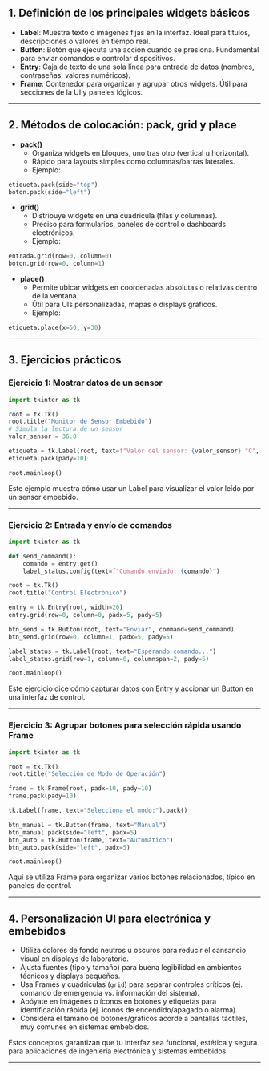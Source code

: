 ## 1. Definición de los principales widgets básicos

- **Label**: Muestra texto o imágenes fijas en la interfaz. Ideal para títulos, descripciones o valores en tiempo real.
- **Button**: Botón que ejecuta una acción cuando se presiona. Fundamental para enviar comandos o controlar dispositivos.
- **Entry**: Caja de texto de una sola línea para entrada de datos (nombres, contraseñas, valores numéricos).
- **Frame**: Contenedor para organizar y agrupar otros widgets. Útil para secciones de la UI y paneles lógicos.

***

## 2. Métodos de colocación: pack, grid y place

- **pack()**
    - Organiza widgets en bloques, uno tras otro (vertical u horizontal).
    - Rápido para layouts simples como columnas/barras laterales.
    - Ejemplo:

```python
etiqueta.pack(side="top")
boton.pack(side="left")
```

- **grid()**
    - Distribuye widgets en una cuadrícula (filas y columnas).
    - Preciso para formularios, paneles de control o dashboards electrónicos.
    - Ejemplo:

```python
entrada.grid(row=0, column=0)
boton.grid(row=0, column=1)
```

- **place()**
    - Permite ubicar widgets en coordenadas absolutas o relativas dentro de la ventana.
    - Útil para UIs personalizadas, mapas o displays gráficos.
    - Ejemplo:

```python
etiqueta.place(x=50, y=30)
```


***

## 3. Ejercicios prácticos

### Ejercicio 1: Mostrar datos de un sensor

```python
import tkinter as tk

root = tk.Tk()
root.title("Monitor de Sensor Embebido")
# Simula la lectura de un sensor
valor_sensor = 36.8

etiqueta = tk.Label(root, text=f"Valor del sensor: {valor_sensor} °C", font=("Arial", 14))
etiqueta.pack(pady=10)

root.mainloop()
```

Este ejemplo muestra cómo usar un Label para visualizar el valor leído por un sensor embebido.

***

### Ejercicio 2: Entrada y envío de comandos

```python
import tkinter as tk

def send_command():
    comando = entry.get()
    label_status.config(text=f"Comando enviado: {comando}")

root = tk.Tk()
root.title("Control Electrónico")

entry = tk.Entry(root, width=20)
entry.grid(row=0, column=0, padx=5, pady=5)

btn_send = tk.Button(root, text="Enviar", command=send_command)
btn_send.grid(row=0, column=1, padx=5, pady=5)

label_status = tk.Label(root, text="Esperando comando...")
label_status.grid(row=1, column=0, columnspan=2, pady=5)

root.mainloop()
```

Este ejercicio dice cómo capturar datos con Entry y accionar un Button en una interfaz de control.

***

### Ejercicio 3: Agrupar botones para selección rápida usando Frame

```python
import tkinter as tk

root = tk.Tk()
root.title("Selección de Modo de Operación")

frame = tk.Frame(root, padx=10, pady=10)
frame.pack(pady=10)

tk.Label(frame, text="Selecciona el modo:").pack()

btn_manual = tk.Button(frame, text="Manual")
btn_manual.pack(side="left", padx=5)
btn_auto = tk.Button(frame, text="Automático")
btn_auto.pack(side="left", padx=5)

root.mainloop()
```

Aquí se utiliza Frame para organizar varios botones relacionados, típico en paneles de control.

***

## 4. Personalización UI para electrónica y embebidos

- Utiliza colores de fondo neutros u oscuros para reducir el cansancio visual en displays de laboratorio.
- Ajusta fuentes (tipo y tamaño) para buena legibilidad en ambientes técnicos y displays pequeños.
- Usa Frames y cuadrículas (`grid`) para separar controles críticos (ej. comando de emergencia vs. información del sistema).
- Apóyate en imágenes o íconos en botones y etiquetas para identificación rápida (ej. iconos de encendido/apagado o alarma).
- Considera el tamaño de botones/gráficos acorde a pantallas táctiles, muy comunes en sistemas embebidos.

Estos conceptos garantizan que tu interfaz sea funcional, estética y segura para aplicaciones de ingeniería electrónica y sistemas embebidos.

---
